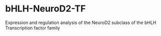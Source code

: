 # bHLH-NeuroD2-TF
Expression and regulation analysis of the NeuroD2 subclass of the bHLH Transcription factor family

